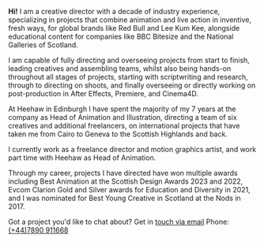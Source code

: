 **Hi!** I am a creative director with a decade of industry experience, specializing in projects that combine animation and live action in inventive, fresh ways, for global brands like Red Bull and Lee Kum Kee, alongside educational content for companies like BBC Bitesize and the National Galleries of Scotland.

I am capable of fully directing and overseeing projects from start to finish, leading creatives and assembling teams, whilst also being hands-on throughout all stages of projects, starting with scriptwriting and research, through to directing on shoots, and finally overseeing or directly working on post-production in After Effects, Premiere, and Cinema4D.

At Heehaw in Edinburgh I have spent the majority of my 7 years at the company as Head of Animation and Illustration, directing a team of six creatives and additional freelancers, on international projects that have taken me from Cairo to Geneva to the Scottish Highlands and back.

I currently work as a freelance director and motion graphics artist, and work part time with Heehaw as Head of Animation.

Through my career, projects I have directed have won multiple awards including Best Animation at the Scottish Design Awards 2023 and 2022, Evcom Clarion Gold and Silver awards for Education and Diversity in 2021, and I was nominated for Best Young Creative in Scotland at the Nods in 2017.

Got a project you'd like to chat about? Get in [touch via email](mailto:danlester91@gmail.com)
Phone: [(+44)7890 911668](tel:\(+44\)7890911668)